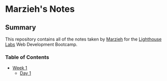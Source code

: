 # Marzieh's Notes

## Summary

This repository contains all of the notes taken by [Marzieh](https://github.com/marziehkamali) for the [Lighthouse Labs](https://www.lighthouselabs.ca/) Web Development Bootcamp.

### Table of Contents
* [Week 1](/Week_1)
  * [Day 1](/Week_1/Day_1)
